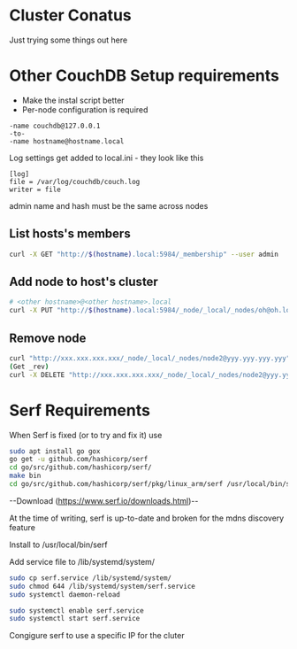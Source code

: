 # Cluster Conatus

Just trying some things out here


# Other CouchDB Setup requirements
- Make the instal script better
- Per-node configuration is required
```
-name couchdb@127.0.0.1
-to-
-name hostname@hostname.local
```

Log settings get added to local.ini - they look like this

```
[log]
file = /var/log/couchdb/couch.log
writer = file
```

admin name and hash must be the same across nodes

## List hosts's members
```sh
curl -X GET "http://$(hostname).local:5984/_membership" --user admin
```


## Add node to host's cluster
```sh
# <other hostname>@<other hostname>.local
curl -X PUT "http://$(hostname).local:5984/_node/_local/_nodes/oh@oh.local" -d {} --user admin
```


## Remove node
```sh
curl "http://xxx.xxx.xxx.xxx/_node/_local/_nodes/node2@yyy.yyy.yyy.yyy"
(Get _rev)
curl -X DELETE "http://xxx.xxx.xxx.xxx/_node/_local/_nodes/node2@yyy.yyy.yyy.yyy?rev=1-967a00dff5e02add41820138abb3284d"
```


# Serf Requirements

When Serf is fixed (or to try and fix it) use
```sh
sudo apt install go gox
go get -u github.com/hashicorp/serf
cd go/src/github.com/hashicorp/serf/
make bin
cd go/src/github.com/hashicorp/serf/pkg/linux_arm/serf /usr/local/bin/serf
```

--Download (https://www.serf.io/downloads.html)--

At the time of writing, serf is up-to-date and broken for the mdns discovery feature

Install to /usr/local/bin/serf

Add service file to /lib/systemd/system/
```sh
sudo cp serf.service /lib/systemd/system/
sudo chmod 644 /lib/systemd/system/serf.service
sudo systemctl daemon-reload

sudo systemctl enable serf.service
sudo systemctl start serf.service
```

Congigure serf to use a specific IP for the cluter
